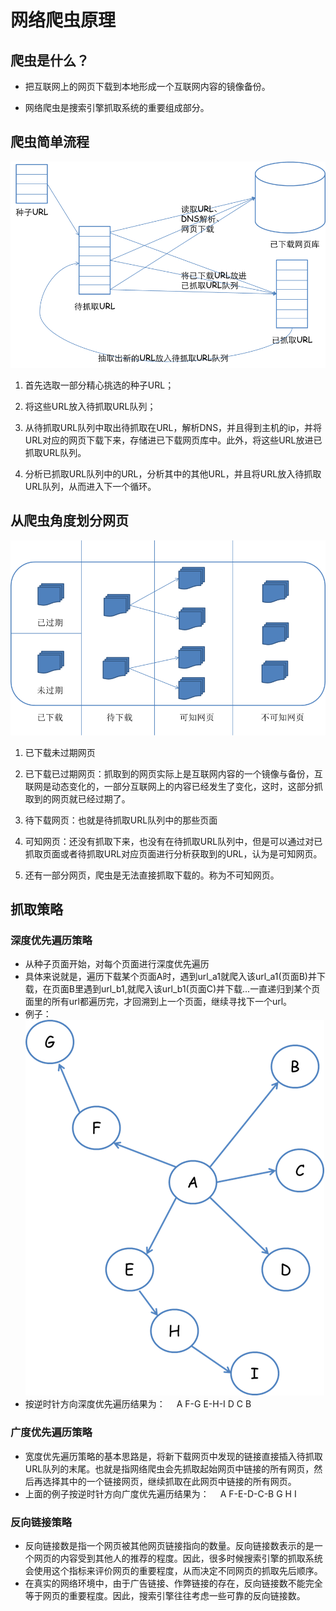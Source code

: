 # 网络爬虫原理

## 爬虫是什么？

- 把互联网上的网页下载到本地形成一个互联网内容的镜像备份。

- 网络爬虫是捜索引擎抓取系统的重要组成部分。

## 爬虫简单流程

![一个通用的网络爬虫的框架](images/crawler_01.png)

1. 首先选取一部分精心挑选的种子URL；

2. 将这些URL放入待抓取URL队列；

3. 从待抓取URL队列中取出待抓取在URL，解析DNS，并且得到主机的ip，并将URL对应的网页下载下来，存储进已下载网页库中。此外，将这些URL放进已抓取URL队列。

4. 分析已抓取URL队列中的URL，分析其中的其他URL，并且将URL放入待抓取URL队列，从而进入下一个循环。

## 从爬虫角度划分网页

![爬虫网页类型](images/crawler_02.png)

1. 已下载未过期网页

2. 已下载已过期网页：抓取到的网页实际上是互联网内容的一个镜像与备份，互联网是动态变化的，一部分互联网上的内容已经发生了变化，这时，这部分抓取到的网页就已经过期了。

3. 待下载网页：也就是待抓取URL队列中的那些页面

4. 可知网页：还没有抓取下来，也没有在待抓取URL队列中，但是可以通过对已抓取页面或者待抓取URL对应页面进行分析获取到的URL，认为是可知网页。

5. 还有一部分网页，爬虫是无法直接抓取下载的。称为不可知网页。

## 抓取策略

### 深度优先遍历策略

- 从种子页面开始，对每个页面进行深度优先遍历
- 具体来说就是，遍历下载某个页面A时，遇到url_a1就爬入该url_a1(页面B)并下载，在页面B里遇到url_b1,就爬入该url_b1(页面C)并下载...一直递归到某个页面里的所有url都遍历完，才回溯到上一个页面，继续寻找下一个url。
- 例子：
　![深度优先遍历例子](images/crawler_03.png)
- 按逆时针方向深度优先遍历结果为：
　A F-G E-H-I D C B

### 广度优先遍历策略

- 宽度优先遍历策略的基本思路是，将新下载网页中发现的链接直接插入待抓取URL队列的末尾。也就是指网络爬虫会先抓取起始网页中链接的所有网页，然后再选择其中的一个链接网页，继续抓取在此网页中链接的所有网页。
- 上面的例子按逆时针方向广度优先遍历结果为：
　A F-E-D-C-B G H I

### 反向链接策略

- 反向链接数是指一个网页被其他网页链接指向的数量。反向链接数表示的是一个网页的内容受到其他人的推荐的程度。因此，很多时候搜索引擎的抓取系统会使用这个指标来评价网页的重要程度，从而决定不同网页的抓取先后顺序。
- 在真实的网络环境中，由于广告链接、作弊链接的存在，反向链接数不能完全等于网页的重要程度。因此，搜索引擎往往考虑一些可靠的反向链接数。
